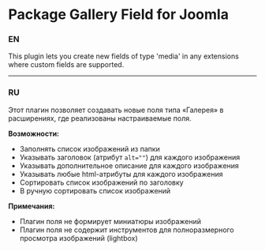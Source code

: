 # Package Gallery Field for Joomla

### EN

This plugin lets you create new fields of type 'media' in any extensions where custom fields are supported.

---

### RU

Этот плагин позволяет создавать новые поля типа «Галерея» в расширениях, где реализованы настраиваемые поля.

**Возможности:**

- Заполнять список изображений из папки
- Указывать заголовок (атрибут `alt=""`) для каждого изображения
- Указывать дополнительное описание для каждого изображения
- Указывать любые html-атрибуты для каждого изображения
- Сортировать список изображений по заголовку
- В ручную сортировать список изображений

**Примечания:**

- Плагин поля не формирует миниатюры изображений
- Плагин поля не содержит инструментов для полноразмерного просмотра изображений (lightbox)
